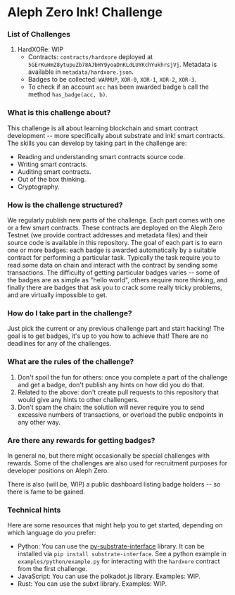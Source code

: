 # Aleph Zero Ink! Challenge

### List of Challenges
1. HardXORe: WIP
   - Contracts: `contracts/hardxore` deployed at `5GErKuHmZ8ytupuZb78AJbHY9yoaDnKLdLUYKchYukhrsjVj`. Metadata is available in `metadata/hardxore.json`.
   - Badges to be collected: `WARMUP`, `XOR-0`, `XOR-1`, `XOR-2`, `XOR-3`.
   - To check if an account `acc` has been awarded badge `b` call the method `has_badge(acc, b)`.


### What is this challenge about?
This challenge is all about learning blockchain and smart contract development -- more specifically about substrate and ink! smart contracts. The skills you can develop by taking part in the challenge are:

 - Reading and understanding smart contracts source code.
 - Writing smart contracts.
 - Auditing smart contracts.
 - Out of the box thinking.
 - Cryptography.

### How is the challenge structured?
We regularly publish new parts of the challenge. Each part comes with one or a few smart contracts. These contracts are deployed on the Aleph Zero Testnet (we provide contract addresses and metadata files) and their source code is available in this repository. The goal of each part is to earn one or more badges: each badge is awarded automatically by a suitable contract for performing a particular task. Typically the task require you to read some data on chain and interact with the contract by sending some transactions. The difficulty of getting particular badges varies -- some of the badges are as simple as "hello world", others require more thinking, and finally there are badges that ask you to crack some really tricky problems, and are virtually impossible to get.

### How do I take part in the challenge?
Just pick the current or any previous challenge part and start hacking! The goal is to get badges, it's up to you how to achieve that! There are no deadlines for any of the challenges.

### What are the rules of the challenge?
1. Don't spoil the fun for others: once you complete a part of the challenge and get a badge, don't publish any hints on how did you do that.
2. Related to the above: don't create pull requests to this repository that would give any hints to other challengers.
3. Don't spam the chain: the solution will never require you to send excessive numbers of transactions, or overload the public endpoints in any other way. 

### Are there any rewards for getting badges?
In general no, but there might occasionally be special challenges with rewards. Some of the challenges are also used for recruitment purposes for developer positions on Aleph Zero. 

There is also (will be, WIP) a public dashboard listing badge holders -- so there is fame to be gained.

### Technical hints
Here are some resources that might help you to get started, depending on which language do you prefer:

 - Python: You can use the [py-substrate-interface](https://github.com/polkascan/py-substrate-interface) library. It can be installed via `pip install substrate-interface`. See a python example in `examples/python/example.py` for interacting with the `hardxore` contract from the first challenge.
 - JavaScript: You can use the polkadot.js library. Examples: WIP.
 - Rust: You can use the subxt library. Examples: WIP.

